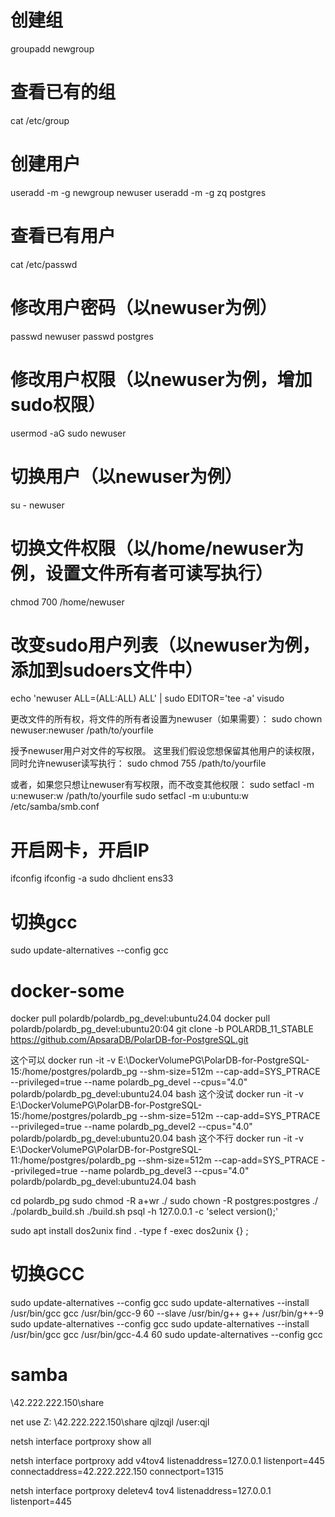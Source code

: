 # 创建组
groupadd newgroup

# 查看已有的组
cat /etc/group

# 创建用户
useradd -m -g newgroup newuser
useradd -m -g zq postgres

# 查看已有用户
cat /etc/passwd

# 修改用户密码（以newuser为例）
passwd newuser
passwd postgres

# 修改用户权限（以newuser为例，增加sudo权限）
usermod -aG sudo newuser

# 切换用户（以newuser为例）
su - newuser

# 切换文件权限（以/home/newuser为例，设置文件所有者可读写执行）
chmod 700 /home/newuser

# 改变sudo用户列表（以newuser为例，添加到sudoers文件中）
echo 'newuser ALL=(ALL:ALL) ALL' | sudo EDITOR='tee -a' visudo

更改文件的所有权，将文件的所有者设置为newuser（如果需要）：
sudo chown newuser:newuser /path/to/yourfile

授予newuser用户对文件的写权限。
这里我们假设您想保留其他用户的读权限，同时允许newuser读写执行：
sudo chmod 755 /path/to/yourfile

或者，如果您只想让newuser有写权限，而不改变其他权限：
sudo setfacl -m u:newuser:w /path/to/yourfile
sudo setfacl -m u:ubuntu:w /etc/samba/smb.conf

# 开启网卡，开启IP
ifconfig 
ifconfig -a
sudo dhclient ens33

# 切换gcc
sudo update-alternatives --config gcc

# docker-some
docker pull polardb/polardb_pg_devel:ubuntu24.04
docker pull polardb/polardb_pg_devel:ubuntu20:04
git clone -b POLARDB_11_STABLE https://github.com/ApsaraDB/PolarDB-for-PostgreSQL.git

这个可以
docker run -it -v E:\DockerVolumePG\PolarDB-for-PostgreSQL-15:/home/postgres/polardb_pg --shm-size=512m --cap-add=SYS_PTRACE --privileged=true --name polardb_pg_devel --cpus="4.0" polardb/polardb_pg_devel:ubuntu24.04 bash
这个没试
docker run -it -v E:\DockerVolumePG\PolarDB-for-PostgreSQL-15:/home/postgres/polardb_pg --shm-size=512m --cap-add=SYS_PTRACE --privileged=true --name polardb_pg_devel2 --cpus="4.0" polardb/polardb_pg_devel:ubuntu20.04 bash
这个不行
docker run -it -v E:\DockerVolumePG\PolarDB-for-PostgreSQL-11:/home/postgres/polardb_pg --shm-size=512m --cap-add=SYS_PTRACE --privileged=true --name polardb_pg_devel3 --cpus="4.0" polardb/polardb_pg_devel:ubuntu24.04 bash

cd polardb_pg
sudo chmod -R a+wr ./
sudo chown -R postgres:postgres ./
./polardb_build.sh
./build.sh
psql -h 127.0.0.1 -c 'select version();'

sudo apt install dos2unix
find . -type f -exec dos2unix {} \;

# 切换GCC
sudo update-alternatives --config gcc
sudo update-alternatives --install /usr/bin/gcc gcc /usr/bin/gcc-9 60 --slave /usr/bin/g++ g++ /usr/bin/g++-9
sudo update-alternatives --config gcc
sudo update-alternatives --install /usr/bin/gcc gcc /usr/bin/gcc-4.4 60
sudo update-alternatives --config gcc

# samba
\\42.222.222.150\share

net use Z:  \\42.222.222.150\share  qjlzqjl /user:qjl

netsh interface portproxy show all

netsh interface portproxy add v4tov4 listenaddress=127.0.0.1 listenport=445 connectaddress=42.222.222.150 connectport=1315

netsh interface portproxy deletev4 tov4 listenaddress=127.0.0.1 listenport=445

